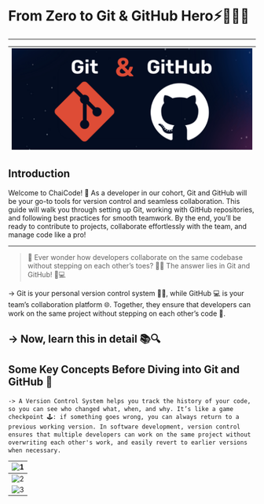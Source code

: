 # From Zero to Git & GitHub Hero⚡👨🏼‍💻

---

|![Git & Github](<./images/git_github.png>)|
|-------------------------------|

## Introduction

<p>
    Welcome to ChaiCode! 🚀 As a developer in our cohort, Git and GitHub will be your go-to tools for version control and seamless collaboration. This guide will walk you through setting up Git, working with GitHub repositories, and following best practices for smooth teamwork. By the end, you’ll be ready to contribute to projects, collaborate effortlessly with the team, and manage code like a pro!
</p>

---
> 🤔 Ever wonder how developers collaborate on the same codebase without stepping on each other’s toes? 👨‍💻 The answer lies in Git and GitHub! 🚀💻

→ Git is your personal version control system 📂🔄, while GitHub 💻 is your team’s collaboration platform 🌐. Together, they ensure that developers can work on the same project without stepping on each other’s code 👣.

→ Now, learn this in detail 📚🔍
---
## Some Key Concepts Before Diving into Git and GitHub 🚀
    -> A Version Control System helps you track the history of your code, so you can see who changed what, when, and why. It’s like a game checkpoint 🕹️: if something goes wrong, you can always return to a previous working version. In software development, version control ensures that multiple developers can work on the same project without overwriting each other's work, and easily revert to earlier versions when necessary.

|![1](<./images/output1.png>)|
|-------------------------------|
|![2](<./images/output2.png>)| 
|![3](<./images/output3.png>)|